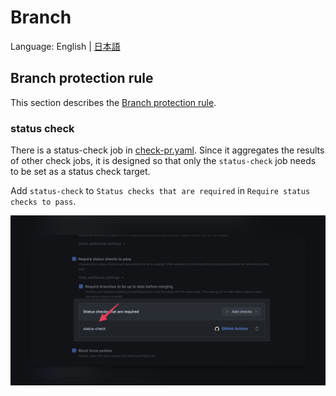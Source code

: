 # Branch

Language: English | [日本語](/docs/ja/BRANCH.md)

## Branch protection rule

This section describes
the [Branch protection rule](https://docs.github.com/en/repositories/configuring-branches-and-merges-in-your-repository/managing-protected-branches/managing-a-branch-protection-rule).

### status check

There is a status-check job in [check-pr.yaml](../../.github/workflows/check-pr.yaml).
Since it aggregates the results of other check jobs, it is designed so that only the `status-check`
job needs to be set
as
a status check target.

Add `status-check` to `Status checks that are required` in `Require status checks to pass`.

![branch-rules-status-check.png](../images/branch-rules-status-check.png)
